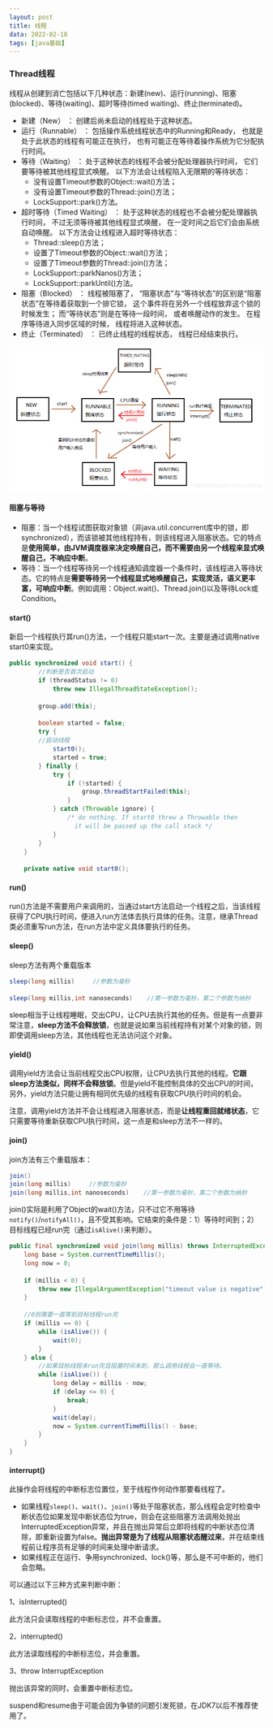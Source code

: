 ```yaml
---
layout: post
title: 线程
data: 2022-02-18
tags: [java基础]
---
```


### Thread线程

线程从创建到消亡包括以下几种状态：新建(new)、运行(running)、阻塞(blocked)、等待(waiting)、超时等待(timed waiting)、终止(terminated)。

- 新建（New） ： 创建后尚未启动的线程处于这种状态。
- 运行（Runnable） ： 包括操作系统线程状态中的Running和Ready， 也就是处于此状态的线程有可能正在执行， 也有可能正在等待着操作系统为它分配执行时间。
- 等待（Waiting） ： 处于这种状态的线程不会被分配处理器执行时间， 它们要等待被其他线程显式唤醒。 以下方法会让线程陷入无限期的等待状态：
  - 没有设置Timeout参数的Object::wait()方法；
  - 没有设置Timeout参数的Thread::join()方法；
  - LockSupport::park()方法。
- 超时等待（Timed Waiting） ： 处于这种状态的线程也不会被分配处理器执行时间， 不过无须等待被其他线程显式唤醒， 在一定时间之后它们会由系统自动唤醒。 以下方法会让线程进入超时等待状态：
  - Thread::sleep()方法；
  - 设置了Timeout参数的Object::wait()方法；
  - 设置了Timeout参数的Thread::join()方法；
  - LockSupport::parkNanos()方法；
  - LockSupport::parkUntil()方法。
- 阻塞（Blocked） ： 线程被阻塞了， “阻塞状态”与“等待状态”的区别是“阻塞状态”在等待着获取到一个排它锁， 这个事件将在另外一个线程放弃这个锁的时候发生； 而“等待状态”则是在等待一段时间， 或者唤醒动作的发生。 在程序等待进入同步区域的时候， 线程将进入这种状态。
- 终止（Terminated） ： 已终止线程的线程状态， 线程已经结束执行。  

![](https://raw.githubusercontent.com/Mingasd/PostImg/main/20220320162212.png)

#### 阻塞与等待

- 阻塞：当一个线程试图获取对象锁（非java.util.concurrent库中的锁，即synchronized），而该锁被其他线程持有，则该线程进入阻塞状态。它的特点是**使用简单，由JVM调度器来决定唤醒自己，而不需要由另一个线程来显式唤醒自己，不响应中断**。
- 等待：当一个线程等待另一个线程通知调度器一个条件时，该线程进入等待状态。它的特点是**需要等待另一个线程显式地唤醒自己，实现灵活，语义更丰富，可响应中断**。例如调用：Object.wait()、Thread.join()以及等待Lock或Condition。



#### start()

新启一个线程执行其run()方法，一个线程只能start一次。主要是通过调用native start0来实现。

```java
public synchronized void start() {
		//判断是否首次启动
        if (threadStatus != 0)
            throw new IllegalThreadStateException();

        group.add(this);

        boolean started = false;
        try {
		//启动线程
            start0();
            started = true;
        } finally {
            try {
                if (!started) {
                    group.threadStartFailed(this);
                }
            } catch (Throwable ignore) {
                /* do nothing. If start0 threw a Throwable then
                  it will be passed up the call stack */
            }
        }
    }

    private native void start0();
```

#### run()

run()方法是不需要用户来调用的，当通过start方法启动一个线程之后，当该线程获得了CPU执行时间，便进入run方法体去执行具体的任务。注意，继承Thread类必须重写run方法，在run方法中定义具体要执行的任务。

#### sleep()

sleep方法有两个重载版本

```java
sleep(long millis)     //参数为毫秒

sleep(long millis,int nanoseconds)    //第一参数为毫秒，第二个参数为纳秒
```

sleep相当于让线程睡眠，交出CPU，让CPU去执行其他的任务。但是有一点要非常注意，**sleep方法不会释放锁**，也就是说如果当前线程持有对某个对象的锁，则即使调用sleep方法，其他线程也无法访问这个对象。

#### yield()

调用yield方法会让当前线程交出CPU权限，让CPU去执行其他的线程。**它跟sleep方法类似，同样不会释放锁**。但是yield不能控制具体的交出CPU的时间，另外，yield方法只能让拥有相同优先级的线程有获取CPU执行时间的机会。

注意，调用yield方法并不会让线程进入阻塞状态，而是**让线程重回就绪状态**，它只需要等待重新获取CPU执行时间，这一点是和sleep方法不一样的。

#### join()

join方法有三个重载版本：

```java
join()
join(long millis)     //参数为毫秒
join(long millis,int nanoseconds)    //第一参数为毫秒，第二个参数为纳秒
```

join()实际是利用了Object的wait()方法，只不过它不用等待`notify()`/`notifyAll()`，且不受其影响。它结束的条件是：1）等待时间到；2）目标线程已经run完（通过`isAlive()`来判断）。

```java
public final synchronized void join(long millis) throws InterruptedException {
    long base = System.currentTimeMillis();
    long now = 0;

    if (millis < 0) {
        throw new IllegalArgumentException("timeout value is negative");
    }

    //0则需要一直等到目标线程run完
    if (millis == 0) {
        while (isAlive()) {
            wait(0);
        }
    } else {
        //如果目标线程未run完且阻塞时间未到，那么调用线程会一直等待。
        while (isAlive()) {
            long delay = millis - now;
            if (delay <= 0) {
                break;
            }
            wait(delay);
            now = System.currentTimeMillis() - base;
        }
    }
}
```

#### interrupt()

此操作会将线程的中断标志位置位，至于线程作何动作那要看线程了。

- 如果线程`sleep()`、`wait()`、`join()`等处于阻塞状态，那么线程会定时检查中断状态位如果发现中断状态位为true，则会在这些阻塞方法调用处抛出InterruptedException异常，并且在抛出异常后立即将线程的中断状态位清除，即重新设置为false。**抛出异常是为了线程从阻塞状态醒过来**，并在结束线程前让程序员有足够的时间来处理中断请求。
- 如果线程正在运行、争用synchronized、lock()等，那么是不可中断的，他们会忽略。

可以通过以下三种方式来判断中断：

1、isInterrupted()

此方法只会读取线程的中断标志位，并不会重置。

2、interrupted()

此方法读取线程的中断标志位，并会重置。

3、throw InterruptException

抛出该异常的同时，会重置中断标志位。



suspend和resume由于可能会因为争锁的问题引发死锁，在JDK7以后不推荐使用了。